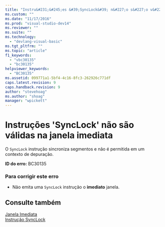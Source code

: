 ```yaml
---
title: "Instru&#231;&#245;es &#39;SyncLock&#39; n&#227;o s&#227;o v&#225;lidas na janela imediata | Microsoft Docs"
ms.custom: ""
ms.date: "11/17/2016"
ms.prod: "visual-studio-dev14"
ms.reviewer: ""
ms.suite: ""
ms.technology: 
  - "devlang-visual-basic"
ms.tgt_pltfrm: ""
ms.topic: "article"
f1_keywords: 
  - "vbc30135"
  - "bc30135"
helpviewer_keywords: 
  - "BC30135"
ms.assetid: 099771a1-5bf4-4c16-8fc3-262926c771df
caps.latest.revision: 9
caps.handback.revision: 9
author: "stevehoag"
ms.author: "shoag"
manager: "wpickett"
---
```

# Instru&#231;&#245;es &#39;SyncLock&#39; n&#227;o s&#227;o v&#225;lidas na janela imediata
O `SyncLock` instrução sincroniza segmentos e não é permitida em um contexto de depuração.  
  
 **ID do erro:** BC30135  
  
### Para corrigir este erro  
  
-   Não emita uma `SyncLock` instrução o **imediato** janela.  
  
## Consulte também  
 [Janela Imediata](/visual-studio/ide/reference/immediate-window)   
 [Instrução SyncLock](../../visual-basic/language-reference/statements/synclock-statement.md)